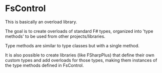 FsControl
=========

This is basically an overload library.

The goal is to create overloads of standard F# types, organized into 'type methods' to be used from other projects/libraries.

Type methods are similar to type classes but with a single method.

It is also possible to create libraries (like FSharpPlus) that define their own custom types and add overloads for those types, making them instances of the type methods defined in FsControl.
